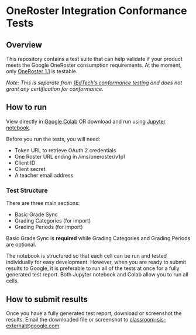 # OneRoster Integration Conformance Tests

## Overview
This repository contains a test suite that can help validate if your product meets the Google OneRoster consumption requirements. At the moment, only [OneRoster 1.1](https://www.imsglobal.org/node/151081) is testable.

*Note: This is separate from [1EdTech’s conformance testing](https://www.imsglobal.org/ims-oneroster-v11-final-conformance-guide) and does not grant any certification for conformance.*

## How to run
View directly in [Google Colab](https://colab.research.google.com/github/googleworkspace/oneroster-integration-conformance-tests/blob/main/oneroster_1_1_test_suite.ipynb) OR download and run using [Jupyter notebook](https://docs.jupyter.org/en/latest/running.html). 

Before you run the tests, you will need:

* Token URL to retrieve OAuth 2 credentials
* One Roster URL ending in /ims/oneroster/v1p1
* Client ID
* Client secret
* A teacher email address

### Test Structure

There are three main sections: 
* Basic Grade Sync
* Grading Categories (for import)
* Grading Periods (for import)

Basic Grade Sync is **required** while Grading Categories and Grading Periods are optional.

The notebook is structured so that each cell can be run and tested individually for easy development. However, when you are ready to submit results to Google, it is preferable to run all of the tests at once for a fully generated test report. Both Jupyter notebook and Colab allow you to run all cells.

## How to submit results
Once you have a fully generated test report, download or screenshot the results. Email the downloaded file or screenshot to [classroom-sis-external@google.com](mailto:classroom-sis-external@google.com). 
